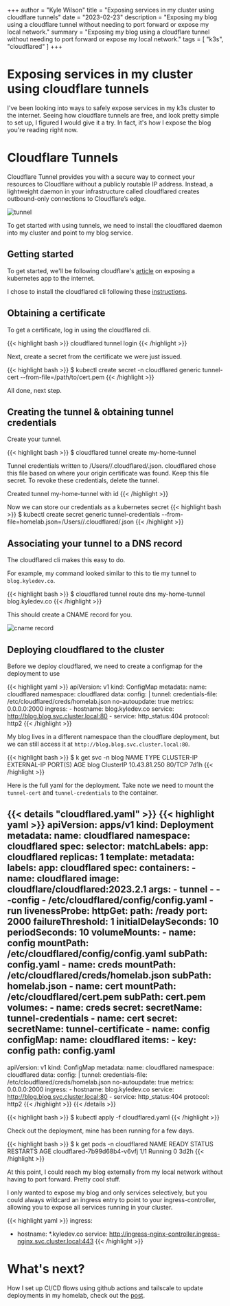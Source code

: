 +++
author = "Kyle Wilson"
title = "Exposing services in my cluster using cloudflare tunnels"
date = "2023-02-23"
description = "Exposing my blog using a cloudflare tunnel without needing to port forward or expose my local network."
summary = "Exposing my blog using a cloudflare tunnel without needing to port forward or expose my local network."
tags = [
    "k3s",
    "cloudflared"
]
+++

# Exposing services in my cluster using cloudflare tunnels
I've been looking into ways to safely expose services in my k3s cluster to the internet. Seeing how cloudflare tunnels are free, and look pretty simple to set up, I figured I would give it a try. In fact, it's how I expose the blog you're reading right now.

# Cloudflare Tunnels
Cloudflare Tunnel provides you with a secure way to connect your resources to Cloudflare without a publicly routable IP address. Instead, a lightweight daemon in your infrastructure called cloudflared creates outbound-only connections to Cloudflare’s edge.

![tunnel](/images/cloudflared-tunnel/tunnel-diagram.jpeg)

To get started with using tunnels, we need to install the cloudflared daemon into my cluster and point to my blog service.

## Getting started
To get started, we'll be following cloudflare's [article](https://developers.cloudflare.com/cloudflare-one/tutorials/many-cfd-one-tunnel/) on exposing a kubernetes app to the internet.

I chose to install the cloudflared cli following these [instructions](https://developers.cloudflare.com/cloudflare-one/connections/connect-apps/install-and-setup/installation/).

## Obtaining a certificate
To get a certificate, log in using the cloudflared cli.

{{< highlight bash >}}
cloudflared tunnel login
{{< /highlight >}}

Next, create a secret from the certificate we were just issued.

{{< highlight bash >}}
$ kubectl create secret -n cloudflared generic tunnel-cert --from-file=/path/to/cert.pem
{{< /highlight >}}

All done, next step.

## Creating the tunnel & obtaining tunnel credentials
Create your tunnel.

{{< highlight bash >}}
$ cloudflared tunnel create my-home-tunnel

Tunnel credentials written to /Users/<your-user>/.cloudflared/<your-tunnel-id>.json. cloudflared chose this file based on where your origin certificate was found. Keep this file secret. To revoke these credentials, delete the tunnel.

Created tunnel my-home-tunnel with id <your-tunnel-id>
{{< /highlight >}}

Now we can store our credentials as a kubernetes secret
{{< highlight bash >}}
$ kubectl create secret generic tunnel-credentials --from-file=homelab.json=/Users/<your-user>/.cloudflared/<your-tunnel-id>.json
{{< /highlight >}}


## Associating your tunnel to a DNS record
The cloudflared cli makes this easy to do.

For example, my command looked similar to this to tie my tunnel to `blog.kyledev.co`.

{{< highlight bash >}}
$ cloudflared tunnel route dns my-home-tunnel blog.kyledev.co
{{< /highlight >}}

This should create a CNAME record for you.

![cname record](/images/cloudflared-tunnel/tunnel-cname.png)

## Deploying cloudflared to the cluster
Before we deploy cloudflared, we need to create a configmap for the deployment to use

{{< highlight yaml >}}
apiVersion: v1
kind: ConfigMap
metadata:
  name: cloudflared
  namespace: cloudflared
data:
  config: |
    tunnel: <your-tunnel-id>
    credentials-file: /etc/cloudflared/creds/homelab.json
    no-autoupdate: true
    metrics: 0.0.0.0:2000
    ingress:
      - hostname: blog.kyledev.co
        service: http://blog.blog.svc.cluster.local:80
      - service: http_status:404
    protocol: http2
{{< /highlight >}}

My blog lives in a different namespace than the cloudflare deployment, but we can still access it at `http://blog.blog.svc.cluster.local:80`.

{{< highlight bash >}}
$ k get svc -n blog
NAME   TYPE        CLUSTER-IP     EXTERNAL-IP   PORT(S)   AGE
blog   ClusterIP   10.43.81.250   <none>        80/TCP    7d1h
{{< /highlight >}}

Here is the full yaml for the deployment. Take note we need to mount the `tunnel-cert` and `tunnel-credentials` to the container.

{{< details "cloudflared.yaml" >}}
{{< highlight yaml >}}
apiVersion: apps/v1
kind: Deployment
metadata:
  name: cloudflared
  namespace: cloudflared
spec:
  selector:
    matchLabels:
      app: cloudflared
  replicas: 1
  template:
    metadata:
      labels:
        app: cloudflared
    spec:
      containers:
        - name: cloudflared
          image: cloudflare/cloudflared:2023.2.1
          args:
            - tunnel
            - --config
            - /etc/cloudflared/config/config.yaml
            - run
          livenessProbe:
            httpGet:
              path: /ready
              port: 2000
            failureThreshold: 1
            initialDelaySeconds: 10
            periodSeconds: 10
          volumeMounts:
            - name: config
              mountPath: /etc/cloudflared/config/config.yaml
              subPath: config.yaml
            - name: creds
              mountPath: /etc/cloudflared/creds/homelab.json
              subPath: homelab.json
            - name: cert
              mountPath: /etc/cloudflared/cert.pem
              subPath: cert.pem
      volumes:
        - name: creds
          secret:
            secretName: tunnel-credentials
        - name: cert
          secret:
            secretName: tunnel-certificate
        - name: config
          configMap:
            name: cloudflared
            items:
              - key: config
                path: config.yaml
---
apiVersion: v1
kind: ConfigMap
metadata:
  name: cloudflared
  namespace: cloudflared
data:
  config: |
    tunnel: <your-tunnel-id>
    credentials-file: /etc/cloudflared/creds/homelab.json
    no-autoupdate: true
    metrics: 0.0.0.0:2000
    ingress:
      - hostname: blog.kyledev.co
        service: http://blog.blog.svc.cluster.local:80
      - service: http_status:404
    protocol: http2
{{< /highlight >}}
{{< /details >}}

{{< highlight bash >}}
$ kubectl apply -f cloudflared.yaml
{{< /highlight >}}

Check out the deployment, mine has been running for a few days.

{{< highlight bash >}}
$ k get pods -n cloudflared
NAME                          READY   STATUS    RESTARTS   AGE
cloudflared-7b99d68b4-v6vfj   1/1     Running   0          3d2h
{{< /highlight >}}

At this point, I could reach my blog externally from my local network without having to port forward. Pretty cool stuff.

I only wanted to expose my blog and only services selectively, but you could always wildcard an ingress entry to point to your ingress-controller, allowing you to expose all services running in your cluster.

{{< highlight yaml >}}
ingress:
  - hostname: *.kyledev.co
    service: http://ingress-nginx-controller.ingress-nginx.svc.cluster.local:443
{{< /highlight >}}


# What's next?
How I set up CI/CD flows using github actions and tailscale to update deployments in my homelab, check out the [post](/posts/setting-up-ingress-nginx-controller-and-cert-manager/).